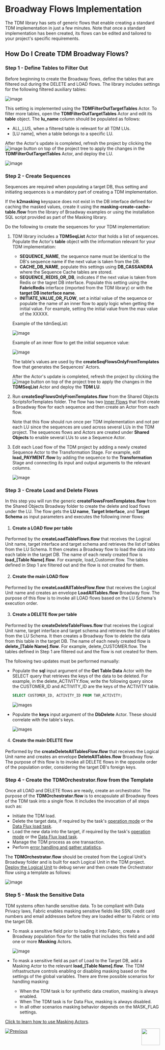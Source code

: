 # Broadway Flows Implementation

The TDM library has sets of generic flows that enable creating a standard TDM implementation in just a few minutes. Note that once a standard implementation has been created, its flows can be edited and tailored to your project's specific requirements.

## How Do I Create TDM Broadway Flows?

### Step 1 - Define Tables to Filter Out

Before beginning to create the Broadway flows, define the tables that are filtered out during the DELETE and LOAD flows. The library includes settings for the following filtered auxiliary tables:

![image](images/11_tdm_impl_actor_1.PNG)

This setting is implemented using the **TDMFilterOutTargetTables** Actor. To filter more tables, open the **TDMFilterOutTargetTables** Actor and edit its **table** object. The **lu_name** column should be populated as follows:

* ALL_LUS, when a filtered table is relevant for all TDM LUs.
* [LU name], when a table belongs to a specific LU.

After the Actor's update is completed, refresh the project by clicking the ![image](images/11_tdm_refresh.PNG) button on top of the project tree to apply the changes in the **TDMFilterOutTargetTables** Actor, and deploy the LU.

![image](images/11_tdm_impl_actor_2.PNG)



### Step 2 - Create Sequences

Sequences are required when populating a target DB, thus setting and initiating sequences is a mandatory part of creating a TDM implementation. 

If the **k2masking** keyspace does not exist in the DB interface defined for caching the masked values, create it using the **masking-create-cache-table.flow** from the library of Broadway examples or using the installation SQL script provided as part of the Masking library. 

Do the following to create the sequences for your TDM implementation:

1. TDM library includes a **TDMSeqList** Actor that holds a list of sequences. Populate the Actor's  **table** object with the information relevant for your TDM implementation:
   - **SEQUENCE_NAME**, the sequence name must be identical to the DB's sequence name if the next value is taken from the DB.
   - **CACHE_DB_NAME**, populate this settings using **DB_CASSANDRA** where the Sequence Cache tables are stored.
   - **SEQUENCE_REDIS_OR_DB**, indicates if the next value is taken from Redis or the tagret DB interface. Populate this setting using the **FabricRedis** interface (imported from the TDM library) or with the **target DB ineterface name**.
   - **INITIATE_VALUE_OR_FLOW**, set a initial value of the sequence or populate the name of an inner flow to apply logic when getting the initial value. For example, setting the initial value from the max value of the XXXXX.

   Example of the tdmSeqList:

   ![image](images/tdmSeqListExample.png)

   Example of an inner flow to get the initial sequence value:
   
   ![image](images/CustomerIdInitFlow.png)
   
   The table's values are used by the **createSeqFlowsOnlyFromTemplates** flow that generates the Sequences' Actors. 

   After the Actor's update is completed, refresh the project by clicking the ![image](images/11_tdm_refresh.PNG) button on top of the project tree to apply the changes in the **TDMSeqList** Actor and deploy the **TDM LU**.

2. Run **createSeqFlowsOnlyFromTemplates.flow** from the Shared Objects ScriptsforTemplates folder. The flow has two [Inner Flows](/articles/19_Broadway/22_broadway_flow_inner_flows.md) that first create a Broadway flow for each sequence and then create an Actor from each flow.

   Note that this flow should run once per TDM implementation and not per each LU since the sequences are used across several LUs in the TDM project.
   The sequences flows and Actors are created under **Shared Objects** to enable several LUs to use a Sequence Actor.

3. Edit each Load flow of the TDM project by adding a newly created Sequence Actor to the Transformation Stage. For example, edit **load_PAYMENT.flow** by adding the sequence to the **Transformation** Stage and connecting its input and output arguments to the relevant columns. 

   ![image](images/11_tdm_impl_04.PNG)

### Step 3 - Create Load and Delete Flows

In this step you will run the generic **createFlowsFromTemplates.flow** from the Shared Objects Broadway folder to create the delete and load flows under the LU. The flow gets the **LU name**, **Target Interface**, and **Target Schema** as input parameters and executes the following inner flows:

1. #### Create a LOAD flow per table

Performed by the **createLoadTableFlows.flow** that receives the Logical Unit name, target interface and target schema and retrieves the list of tables from the LU Schema. It then creates a Broadway flow to load the data into each table in the target DB. The name of each newly created flow is **load_[Table Name].flow**. For example, load_Customer.flow. The tables defined in Step 1 are filtered out and the flow is not created for them. 

2. #### Create the main LOAD flow

Performed by the **createLoadAllTablesFlow.flow** that receives the Logical Unit name and creates an envelope **LoadAllTables.flow** Broadway flow. The purpose of this flow is to invoke all LOAD flows based on the LU Schema's execution order.

3. #### Create a DELETE flow per table

Performed by the **createDeleteTableFlows.flow** that receives the Logical Unit name, target interface and target schema and retrieves the list of tables from the LU Schema. It then creates a Broadway flow to delete the data from this table in the target DB. The name of each newly created flow is **delete_[Table Name].flow**. For example, delete_CUSTOMER.flow. The tables defined in Step 1 are filtered out and the flow is not created for them. 

The following two updates must be performed manually:

* Populate the **sql** input argument of the **Get Table Data** Actor with the SELECT query that retrieves the keys of the data to be deleted. For example, in the delete_ACTIVITY.flow, write the following query since the CUSTOMER_ID and ACTIVITY_ID are the keys of the ACTIVITY table.

  ~~~sql
  SELECT CUSTOMER_ID, ACTIVITY_ID FROM TAR_ACTIVITY;
  ~~~

  ![images](images/11_tdm_impl_delete1.PNG)

* Populate the **keys** input argument of the **DbDelete** Actor. These should correlate with the table's keys.

  ![images](images/11_tdm_impl_delete2.PNG)


4. #### Create the main DELETE flow

Performed by the **createDeleteAllTablesFlow.flow** that receives the Logical Unit name and creates an envelope **DeleteAllTables.flow** Broadway flow. The purpose of this flow is to invoke all DELETE flows in the opposite order of the population order, considering the target DB's foreign keys. 


### Step 4 - Create the TDMOrchestrator.flow from the Template

Once all LOAD and DELETE flows are ready, create an orchestrator. The purpose of the **TDMOrchestrator.flow** is to encapsulate all Broadway flows of the TDM task into a single flow. It includes the invocation of all steps such as:

* Initiate the TDM load.
* Delete the target data, if required by the task's [operation mode](/articles/TDM/tdm_gui/19_load_task_request_parameters_regular_mode.md#operation-mode) or the [Data Flux load task](/articles/TDM/tdm_gui/20_load_task_dataflux_mode.md[).
* Load the new data into the target, if required by the task's [operation mode](/articles/TDM/tdm_gui/19_load_task_request_parameters_regular_mode.md#operation-mode) or the [Data Flux load task](/articles/TDM/tdm_gui/20_load_task_dataflux_mode.md). 
* Manage the TDM process as one transaction.
* Perform [error handling and gather statistics](12_tdm_error_handling_and_statistics.md). 

The **TDMOrchestrator.flow** should be created from the Logical Unit's Broadway folder and is built for each Logical Unit in the TDM project. [Deploy the Logical Unit](/articles/16_deploy_fabric/01_deploy_Fabric_project.md) to debug server and then create the Orchestrator flow using a template as follows:

![image](images/11_tdm_impl_02.PNG)

### Step 5 - Mask the Sensitive Data

TDM systems often handle sensitive data. To be compliant with Data Privacy laws, Fabric enables masking sensitive fields like SSN, credit card numbers and email addresses before they are loaded either to Fabric or into the target DB.

* To mask a sensitive field prior to loading it into Fabric, create a Broadway population flow for the table that includes this field and add one or more **Masking** Actors. 

  ![image](images/11_tdm_impl_05.PNG)

* To mask a sensitive field as part of Load to the Target DB, add a Masking Actor to the relevant **load_[Table Name].flow**. The TDM infrastructure controls enabling or disabling masking based on the settings of the global variables. There are three possible scenarios for handling masking:

  * When the TDM task is for synthetic data creation, masking is always enabled.
  * When The TDM task is for Data Flux, masking is always disabled.
  * In all other scenarios masking behavior depends on the MASK_FLAG settings.

[Click to learn how to use Masking Actors](/articles/19_Broadway/actors/07_masking_and_sequence_actors.md#).



[![Previous](/articles/images/Previous.png)](10_tdm_generic_broadway_flows.md)[<img align="right" width="60" height="54" src="/articles/images/Next.png">](12_tdm_error_handling_and_statistics.md)



